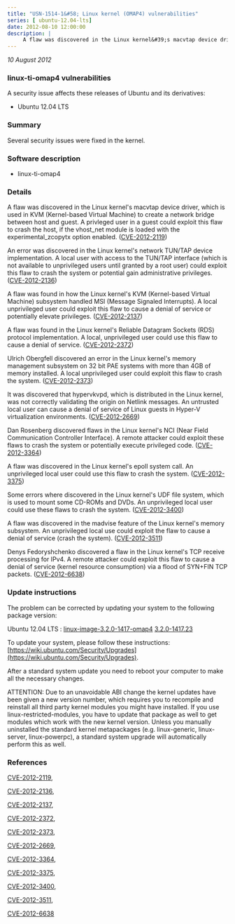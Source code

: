 ```yaml
---
title: "USN-1514-1&#58; Linux kernel (OMAP4) vulnerabilities"
series: [ ubuntu-12.04-lts]
date: 2012-08-10 12:00:00
description: |
     A flaw was discovered in the Linux kernel&#39;s macvtap device driver, which is used in KVM (Kernel-based Virtual Machine) to create a network bridge between host and guest. A privleged user in a guest could exploit this flaw to crash the host, if the vhost_net module is loaded with the experimental_zcopytx option enabled. ([CVE-2012-2119](http://people.ubuntu.com/~ubuntu-security/cve/CVE-2012-2119))
--- 
```

 
 

*10 August 2012*

### linux-ti-omap4 vulnerabilities

A security issue affects these releases of Ubuntu and its derivatives:

* Ubuntu 12.04 LTS

### Summary

Several security issues were fixed in the kernel. 

### Software description

* linux-ti-omap4 

### Details

 A flaw was discovered in the Linux kernel&#39;s macvtap device driver, which is used in KVM (Kernel-based Virtual Machine) to create a network bridge between host and guest. A privleged user in a guest could exploit this flaw to crash the host, if the vhost_net module is loaded with the experimental_zcopytx option enabled. ([CVE-2012-2119](http://people.ubuntu.com/~ubuntu-security/cve/CVE-2012-2119))

An error was discovered in the Linux kernel&#39;s network TUN/TAP device implementation. A local user with access to the TUN/TAP interface (which is not available to unprivileged users until granted by a root user) could exploit this flaw to crash the system or potential gain administrative privileges. ([CVE-2012-2136](http://people.ubuntu.com/~ubuntu-security/cve/CVE-2012-2136))

A flaw was found in how the Linux kernel&#39;s KVM (Kernel-based Virtual Machine) subsystem handled MSI (Message Signaled Interrupts). A local unprivileged user could exploit this flaw to cause a denial of service or potentially elevate privileges. ([CVE-2012-2137](http://people.ubuntu.com/~ubuntu-security/cve/CVE-2012-2137))

A flaw was found in the Linux kernel&#39;s Reliable Datagram Sockets (RDS) protocol implementation. A local, unprivileged user could use this flaw to cause a denial of service. ([CVE-2012-2372](http://people.ubuntu.com/~ubuntu-security/cve/CVE-2012-2372))

Ulrich Obergfell discovered an error in the Linux kernel&#39;s memory management subsystem on 32 bit PAE systems with more than 4GB of memory installed. A local unprivileged user could exploit this flaw to crash the system. ([CVE-2012-2373](http://people.ubuntu.com/~ubuntu-security/cve/CVE-2012-2373))

It was discovered that hypervkvpd, which is distributed in the Linux kernel, was not correctly validating the origin on Netlink messages. An untrusted local user can cause a denial of service of Linux guests in Hyper-V virtualization environments. ([CVE-2012-2669](http://people.ubuntu.com/~ubuntu-security/cve/CVE-2012-2669))

Dan Rosenberg discovered flaws in the Linux kernel&#39;s NCI (Near Field Communication Controller Interface). A remote attacker could exploit these flaws to crash the system or potentially execute privileged code. ([CVE-2012-3364](http://people.ubuntu.com/~ubuntu-security/cve/CVE-2012-3364))

A flaw was discovered in the Linux kernel&#39;s epoll system call. An unprivileged local user could use this flaw to crash the system. ([CVE-2012-3375](http://people.ubuntu.com/~ubuntu-security/cve/CVE-2012-3375))

Some errors where discovered in the Linux kernel&#39;s UDF file system, which is used to mount some CD-ROMs and DVDs. An unprivileged local user could use these flaws to crash the system. ([CVE-2012-3400](http://people.ubuntu.com/~ubuntu-security/cve/CVE-2012-3400))

A flaw was discovered in the madvise feature of the Linux kernel&#39;s memory subsystem. An unprivileged local use could exploit the flaw to cause a denial of service (crash the system). ([CVE-2012-3511](http://people.ubuntu.com/~ubuntu-security/cve/CVE-2012-3511))

Denys Fedoryshchenko discovered a flaw in the Linux kernel&#39;s TCP receive processing for IPv4. A remote attacker could exploit this flaw to cause a denial of service (kernel resource consumption) via a flood of SYN+FIN TCP packets. ([CVE-2012-6638](http://people.ubuntu.com/~ubuntu-security/cve/CVE-2012-6638)) 

### Update instructions

The problem can be corrected by updating your system to the following package version:

Ubuntu 12.04 LTS
 : [linux-image-3.2.0-1417-omap4](https://launchpad.net/ubuntu/+source/linux-ti-omap4) <span> [3.2.0-1417.23](https://launchpad.net/ubuntu/+source/linux-ti-omap4/3.2.0-1417.23) </span> 

To update your system, please follow these instructions: [https://wiki.ubuntu.com/Security/Upgrades](https://wiki.ubuntu.com/Security/Upgrades).

After a standard system update you need to reboot your computer to make all the necessary changes.

ATTENTION: Due to an unavoidable ABI change the kernel updates have been given a new version number, which requires you to recompile and reinstall all third party kernel modules you might have installed. If you use linux-restricted-modules, you have to update that package as well to get modules which work with the new kernel version. Unless you manually uninstalled the standard kernel metapackages (e.g. linux-generic, linux-server, linux-powerpc), a standard system upgrade will automatically perform this as well. 

### References

 
 [CVE-2012-2119](http://people.ubuntu.com/~ubuntu-security/cve/CVE-2012-2119), 

 [CVE-2012-2136](http://people.ubuntu.com/~ubuntu-security/cve/CVE-2012-2136), 

 [CVE-2012-2137](http://people.ubuntu.com/~ubuntu-security/cve/CVE-2012-2137), 

 [CVE-2012-2372](http://people.ubuntu.com/~ubuntu-security/cve/CVE-2012-2372), 

 [CVE-2012-2373](http://people.ubuntu.com/~ubuntu-security/cve/CVE-2012-2373), 

 [CVE-2012-2669](http://people.ubuntu.com/~ubuntu-security/cve/CVE-2012-2669), 

 [CVE-2012-3364](http://people.ubuntu.com/~ubuntu-security/cve/CVE-2012-3364), 

 [CVE-2012-3375](http://people.ubuntu.com/~ubuntu-security/cve/CVE-2012-3375), 

 [CVE-2012-3400](http://people.ubuntu.com/~ubuntu-security/cve/CVE-2012-3400), 

 [CVE-2012-3511](http://people.ubuntu.com/~ubuntu-security/cve/CVE-2012-3511), 

 [CVE-2012-6638](http://people.ubuntu.com/~ubuntu-security/cve/CVE-2012-6638)
 

